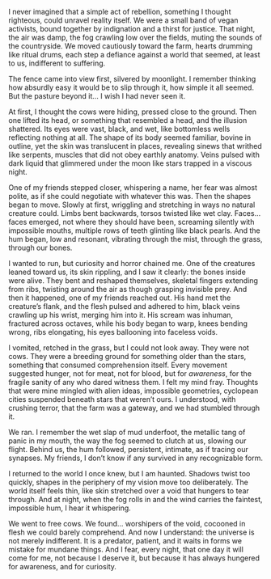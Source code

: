 I never imagined that a simple act of rebellion, something I thought righteous, could unravel reality itself. We were a small band of vegan activists, bound together by indignation and a thirst for justice. That night, the air was damp, the fog crawling low over the fields, muting the sounds of the countryside. We moved cautiously toward the farm, hearts drumming like ritual drums, each step a defiance against a world that seemed, at least to us, indifferent to suffering.

The fence came into view first, silvered by moonlight. I remember thinking how absurdly easy it would be to slip through it, how simple it all seemed. But the pasture beyond it… I wish I had never seen it.

At first, I thought the cows were hiding, pressed close to the ground. Then one lifted its head, or something that resembled a head, and the illusion shattered. Its eyes were vast, black, and wet, like bottomless wells reflecting nothing at all. The shape of its body seemed familiar, bovine in outline, yet the skin was translucent in places, revealing sinews that writhed like serpents, muscles that did not obey earthly anatomy. Veins pulsed with dark liquid that glimmered under the moon like stars trapped in a viscous night.

One of my friends stepped closer, whispering a name, her fear was almost polite, as if she could negotiate with whatever this was. Then the shapes began to move. Slowly at first, wriggling and stretching in ways no natural creature could. Limbs bent backwards, torsos twisted like wet clay. Faces… faces emerged, not where they should have been, screaming silently with impossible mouths, multiple rows of teeth glinting like black pearls. And the hum began, low and resonant, vibrating through the mist, through the grass, through our bones.

I wanted to run, but curiosity and horror chained me. One of the creatures leaned toward us, its skin rippling, and I saw it clearly: the bones inside were alive. They bent and reshaped themselves, skeletal fingers extending from ribs, twisting around the air as though grasping invisible prey. And then it happened, one of my friends reached out. His hand met the creature’s flank, and the flesh pulsed and adhered to him, black veins crawling up his wrist, merging him into it. His scream was inhuman, fractured across octaves, while his body began to warp, knees bending wrong, ribs elongating, his eyes ballooning into faceless voids.

I vomited, retched in the grass, but I could not look away. They were not cows. They were a breeding ground for something older than the stars, something that consumed comprehension itself. Every movement suggested hunger, not for meat, not for blood, but for *awareness*, for the fragile sanity of any who dared witness them. I felt my mind fray. Thoughts that were mine mingled with alien ideas, impossible geometries, cyclopean cities suspended beneath stars that weren’t ours. I understood, with crushing terror, that the farm was a gateway, and we had stumbled through it.

We ran. I remember the wet slap of mud underfoot, the metallic tang of panic in my mouth, the way the fog seemed to clutch at us, slowing our flight. Behind us, the hum followed, persistent, intimate, as if tracing our synapses. My friends, I don’t know if any survived in any recognizable form.

I returned to the world I once knew, but I am haunted. Shadows twist too quickly, shapes in the periphery of my vision move too deliberately. The world itself feels thin, like skin stretched over a void that hungers to tear through. And at night, when the fog rolls in and the wind carries the faintest, impossible hum, I hear it whispering.

We went to free cows. We found… worshipers of the void, cocooned in flesh we could barely comprehend. And now I understand: the universe is not merely indifferent. It is a predator, patient, and it waits in forms we mistake for mundane things. And I fear, every night, that one day it will come for me, not because I deserve it, but because it has always hungered for awareness, and for curiosity.